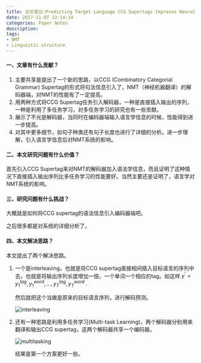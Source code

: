 ```yaml
---
title: 论文笔记:Predicting Target Language CCG Supertags Improves Neural Machine Translation
date: 2017-11-07 22:14:14
categories: Paper Notes
description:
tags:
- NMT
- Linguistic structure 
---
```


#### 一、文章有什么贡献？

1. 主要共享是提出了一个新的思路，以CCG (Combinatory Categorial Grammar) Supertag的形式将句法信息引入了，NMT（神经机器翻译）的解码器端，对NMT的性能有了一定提高。
2. 用两种方式将CCG Supertag任务引入解码器，一种是直接插入输出的序列，一种是利用了多任务学习，对多任务学习的研究也有一些贡献。
3. 展示了不光是解码器，当同时在编码器端输入语言学信息的时候，性能得到进一步提高。
4. 对其中更多细节，如句子种类还有句子长度也进行了详细的分析。进一步理解，引入语言学信息后对NMT系统的影响。

#### 二、本文研究问题有什么价值？

首先引入CCG Supertag来对NMT的解码器加入语法学信息，而且证明了这种情况下直接插入输出序列比多任务学习的性能要好。当然主要还是证明了，语言学对NMT系统的影响。

#### 三、研究问题有什么挑战？

大概就是如何将CCG supertag的语法信息引入编码器端吧。

之后很多都是对系统的详细分析了。

#### 四、本文解决思路？

本文提出了两个解决思路。

1. 一个是interleaving，也就是将CCG supertag直接相间插入目标语言的序列中去，也就是将输出序列长度增加一倍，一个单词一个相应的tag。如这样 $y^{'}=y_1^{tag},y_1^{word},...,y_T^{tag},y_T^{word}$ .

   然后就把这个当做是原来的目标语言序列，进行解码预测。

   ![interleaving](http://upload-images.jianshu.io/upload_images/4787675-9a98cd36e56004d6.png?imageMogr2/auto-orient/strip%7CimageView2/2/w/1240)

2. 还有一种思路是利用多任务学习(Multi-task Learning)，两个解码器分别用来翻译和输出CCG supertag，这两个解码器共享一个编码器。

   ![multitasking](http://upload-images.jianshu.io/upload_images/4787675-0f2176669ea14a6b.png?imageMogr2/auto-orient/strip%7CimageView2/2/w/1240)

   结果是第一个方案更好一些。